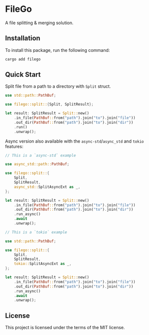 # FileGo

A file splitting & merging solution.

## Installation

To install this package, run the following command:

```bash
cargo add filego
```

## Quick Start

Split file from a path to a directory with `Split` struct.

```rust
use std::path::PathBuf;

use filego::split::{Split, SplitResult};

let result: SplitResult = Split::new()
    .in_file(PathBuf::from("path").join("to").join("file"))
    .out_dir(PathBuf::from("path").join("to").join("dir"))
    .run()
    .unwrap();
```

Async version also available with the `async-std`/`async_std` and `tokio` features:

```rust
// This is a `async-std` example

use async_std::path::PathBuf;

use filego::split::{
    Split,
    SplitResult,
    async_std::SplitAsyncExt as _,
};

let result: SplitResult = Split::new()
    .in_file(PathBuf::from("path").join("to").join("file"))
    .out_dir(PathBuf::from("path").join("to").join("dir"))
    .run_async()
    .await
    .unwrap();
```

```rust
// This is a `tokio` example

use std::path::PathBuf;

use filego::split::{
    Split,
    SplitResult,
    tokio::SplitAsyncExt as _,
};

let result: SplitResult = Split::new()
    .in_file(PathBuf::from("path").join("to").join("file"))
    .out_dir(PathBuf::from("path").join("to").join("dir"))
    .run_async()
    .await
    .unwrap();
```

## License

This project is licensed under the terms of the MIT license.
